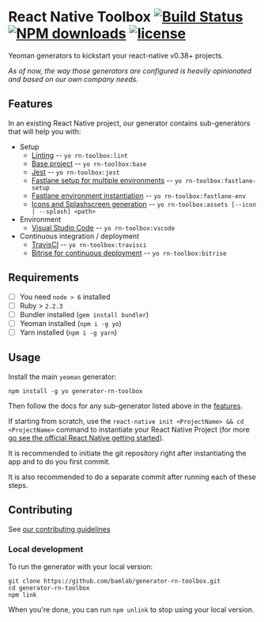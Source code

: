 # React Native Toolbox [![Build Status](https://travis-ci.org/bamlab/generator-rn-toolbox.svg?branch=master)](https://travis-ci.org/bamlab/generator-rn-toolbox) [![NPM downloads](https://img.shields.io/npm/dm/generator-rn-toolbox.svg)](https://www.npmjs.com/package/generator-rn-toolbox) [![license](https://img.shields.io/github/license/mashape/apistatus.svg)]()

Yeoman generators to kickstart your react-native v0.38+ projects.

*As of now, the way those generators are configured is heavily opinionated and based on our own company needs.*

## Features

In an existing React Native project, our generator contains sub-generators that will help you with:

- Setup
  - [Linting](generators/lint/README.md) -- `yo rn-toolbox:lint`
  - [Base project](generators/base/README.md) -- `yo rn-toolbox:base`
  - [Jest](generators/jest/README.md) -- `yo rn-toolbox:jest`
  - [Fastlane setup for multiple environments](generators/fastlane-setup/README.md) -- `yo rn-toolbox:fastlane-setup`
  - [Fastlane environment instantiation](generators/fastlane-env/README.md) -- `yo rn-toolbox:fastlane-env`
  - [Icons and Splashscreen generation](generators/assets/README.md) -- `yo rn-toolbox:assets [--icon | --splash] <path>`
- Environment
  - [Visual Studio Code](generators/vscode/README.md) -- `yo rn-toolbox:vscode`
- Continuous integration / deployment
  - [TravisCI](generators/travisci/README.md) -- `yo rn-toolbox:travisci`
  - [Bitrise for continuous deployment](generators/bitrise/README.md) -- `yo rn-toolbox:bitrise`

## Requirements

- [ ] You need `node > 6` installed
- [ ] Ruby > `2.2.3`
- [ ] Bundler installed (`gem install bundler`)
- [ ] Yeoman installed (`npm i -g yo`)
- [ ] Yarn installed (`npm i -g yarn`)

## Usage

Install the main `yeoman` generator:
```
npm install -g yo generator-rn-toolbox
```

Then follow the docs for any sub-generator listed above in the [features](https://github.com/bamlab/generator-rn-toolbox#features).

If starting from scratch, use the `react-native init <ProjectName> && cd <ProjectName>` command to instantiate your React Native Project (for more [go see the official React Native getting started](https://facebook.github.io/react-native/docs/getting-started.html)).

It is recommended to initiate the git repository right after instantiating the app and to do you first commit.

It is also recommended to do a separate commit after running each of these steps.

## Contributing

See [our contributing guidelines](https://bamlab.github.io/open-source/#contributing)

### Local development

To run the generator with your local version:
```shell
git clone https://github.com/bamlab/generator-rn-toolbox.git
cd generator-rn-toolbox
npm link
```

When you're done, you can run `npm unlink` to stop using your local version.
